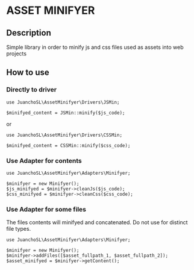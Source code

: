 # ASSET MINIFYER

## Description
Simple library in order to minify js and css files used as assets into web projects 

## How to use

### Directly to driver
```
use JuanchoSL\AssetMinifyer\Drivers\JSMin;

$minifyed_content = JSMin::minify($js_code);
```
or
```
use JuanchoSL\AssetMinifyer\Drivers\CSSMin;

$minifyed_content = CSSMin::minify($css_code);
```

### Use Adapter for contents
```
use JuanchoSL\AssetMinifyer\Adapters\Minifyer;

$minifyer = new Minifyer();
$js_minifyed = $minifyer->cleanJs($js_code);
$css_minifyed = $minifyer->cleanCss($css_code);
```

### Use Adapter for some files 
The files contents will minifyed and concatenated. Do not use for distinct file types.
```
use JuanchoSL\AssetMinifyer\Adapters\Minifyer;

$minifyer = new Minifyer();
$minifyer->addFiles([$asset_fullpath_1, $asset_fullpath_2]);
$asset_minifyed = $minifyer->getContent();

```